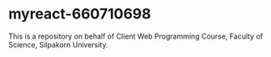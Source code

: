 # myreact-660710698
This is a repository on behalf of Client Web Programming Course, Faculty of Science, Silpakorn University.
